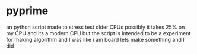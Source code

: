 # pyprime
an python script made to stress test older CPUs possibly it takes 25% on my CPU and its a modern CPU but the script is intended to be a experiment for making algorithm and I was like i am board lets make something and I did   
